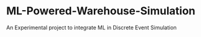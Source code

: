 # ML-Powered-Warehouse-Simulation
An Experimental project to integrate ML in Discrete Event Simulation
